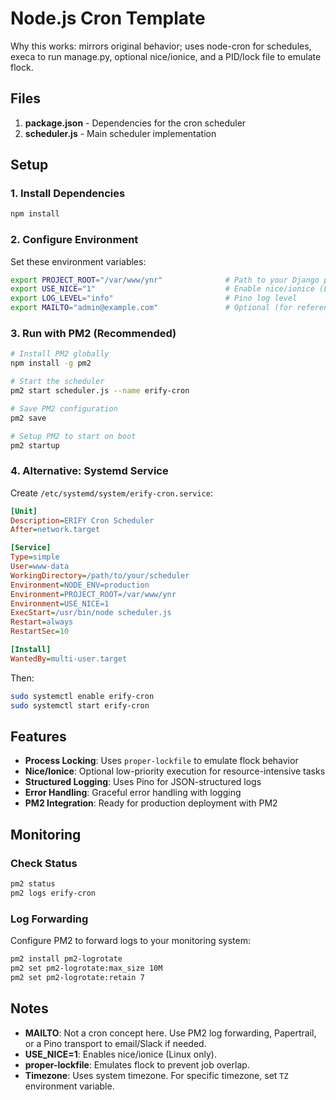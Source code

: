 # Node.js Cron Template

Why this works: mirrors original behavior; uses node-cron for schedules, execa to run manage.py,
optional nice/ionice, and a PID/lock file to emulate flock.

## Files

1. **package.json** - Dependencies for the cron scheduler
2. **scheduler.js** - Main scheduler implementation

## Setup

### 1. Install Dependencies

```bash
npm install
```

### 2. Configure Environment

Set these environment variables:

```bash
export PROJECT_ROOT="/var/www/ynr"              # Path to your Django project
export USE_NICE="1"                             # Enable nice/ionice (Linux only)
export LOG_LEVEL="info"                         # Pino log level
export MAILTO="admin@example.com"               # Optional (for reference)
```

### 3. Run with PM2 (Recommended)

```bash
# Install PM2 globally
npm install -g pm2

# Start the scheduler
pm2 start scheduler.js --name erify-cron

# Save PM2 configuration
pm2 save

# Setup PM2 to start on boot
pm2 startup
```

### 4. Alternative: Systemd Service

Create `/etc/systemd/system/erify-cron.service`:

```ini
[Unit]
Description=ERIFY Cron Scheduler
After=network.target

[Service]
Type=simple
User=www-data
WorkingDirectory=/path/to/your/scheduler
Environment=NODE_ENV=production
Environment=PROJECT_ROOT=/var/www/ynr
Environment=USE_NICE=1
ExecStart=/usr/bin/node scheduler.js
Restart=always
RestartSec=10

[Install]
WantedBy=multi-user.target
```

Then:

```bash
sudo systemctl enable erify-cron
sudo systemctl start erify-cron
```

## Features

- **Process Locking**: Uses `proper-lockfile` to emulate flock behavior
- **Nice/Ionice**: Optional low-priority execution for resource-intensive tasks
- **Structured Logging**: Uses Pino for JSON-structured logs
- **Error Handling**: Graceful error handling with logging
- **PM2 Integration**: Ready for production deployment with PM2

## Monitoring

### Check Status

```bash
pm2 status
pm2 logs erify-cron
```

### Log Forwarding

Configure PM2 to forward logs to your monitoring system:

```bash
pm2 install pm2-logrotate
pm2 set pm2-logrotate:max_size 10M
pm2 set pm2-logrotate:retain 7
```

## Notes

- **MAILTO**: Not a cron concept here. Use PM2 log forwarding, Papertrail, or a Pino transport to
  email/Slack if needed.
- **USE_NICE=1**: Enables nice/ionice (Linux only).
- **proper-lockfile**: Emulates flock to prevent job overlap.
- **Timezone**: Uses system timezone. For specific timezone, set `TZ` environment variable.

